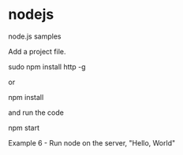 # nodejs
node.js samples

Add a project file.

sudo npm install http -g

or

npm install

and run the code

npm start

Example 6 - Run node on the server, "Hello, World"